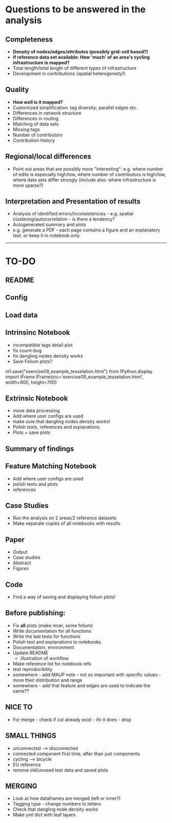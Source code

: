# Questions to be answered in the analysis

## Completeness

- **Density of nodes/edges/attributes (possibly grid-cell based?)**
- **If reference data set available: How 'much' of an area's cycling infrastructure is mapped?**
- Total length/total length of different types of infrastructure
- Development in contributions (spatial heterogeneity!)

## Quality

- **How well is it mapped?**
- Customized simplification: tag diversity; parallel edges etc.
- Differences in network structure
- Differences in routing
- Matching of data sets
- Missing tags
- Number of contributors
- Contribution history

## Regional/local differences

- Point out areas that are possibly more "interesting": e.g. where number of edits is especially high/low, where number of contributors is high/low, where data sets differ strongly (include also: where infrastructure is more sparse?)

## Interpretation and Presentation of results

- Analysis of identified errors/inconsistencies - e.g. spatial clustering/autocorrelation - is there a tendency?
- Autogenerated summary and plots
- e.g. generate a PDF - each page contains a figure and an explanatory text. or keep it in notebook only

________________

# TO-DO

## README

## Config

## Load data

## Intrinsinc Notebook

- incompatible tags detail plot
- fix count-bug
- fix dangling nodes density works
- Save Folium plots?

m1.save("exercise09_example_tesselation.html")
from IPython.display import IFrame
IFrame(src='exercise09_example_tesselation.html', width=900, height=700)

## Extrinsic Notebook

- move data processing
- Add where user configs are used
- make sure that dangling nodes density works!
- Polish texts, references and explanations
- Plots + save plots

## Summary of findings

## Feature Matching Notebook

- Add where user configs are used
- polish texts and plots
- references

## Case Studies

- Run the analysis on 2 areas/2 reference datasets
- Make separate copies of all notebooks with results

## Paper

- Output
- Case studies
- Abstract
- Figures

## Code

- Find a way of saving and displaying folium plots!

## Before publishing:

- Fix **all** plots (make nicer, some folium)
- Write documentation for all functions
- Write the last tests for functions
- Polish text and explanations to notebooks
- Documentation, environment
- Update README
    - illustration of workflow
- Make reference list for notebook refs
- test reproducibility
- somewhere - add MAUP note - not so important with specific values - more their distribution and range
- somewhere - add that feature and edges are used to indicate the same??

## NICE TO

- For merge - check if col already exist - ifx it does - drop

## SMALL THINGS

- unconnected --> disconnected
- connected component first time, after than just components
- cycling --> bicycle
- EU reference
- remove old/unused test data and saved plots


## MERGING

- Look at how dataframes are merged (left or inner?)
- Tagging type - change numbers to letters
- Check that dangling node density works
- Make yml dict with leaf layers
